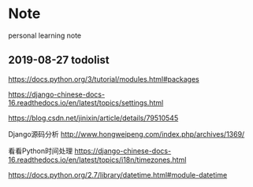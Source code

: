 # Note
personal learning note

## 2019-08-27 todolist
https://docs.python.org/3/tutorial/modules.html#packages

https://django-chinese-docs-16.readthedocs.io/en/latest/topics/settings.html

https://blog.csdn.net/jinixin/article/details/79510545

Django源码分析
http://www.hongweipeng.com/index.php/archives/1369/


看看Python时间处理
https://django-chinese-docs-16.readthedocs.io/en/latest/topics/i18n/timezones.html

https://docs.python.org/2.7/library/datetime.html#module-datetime
